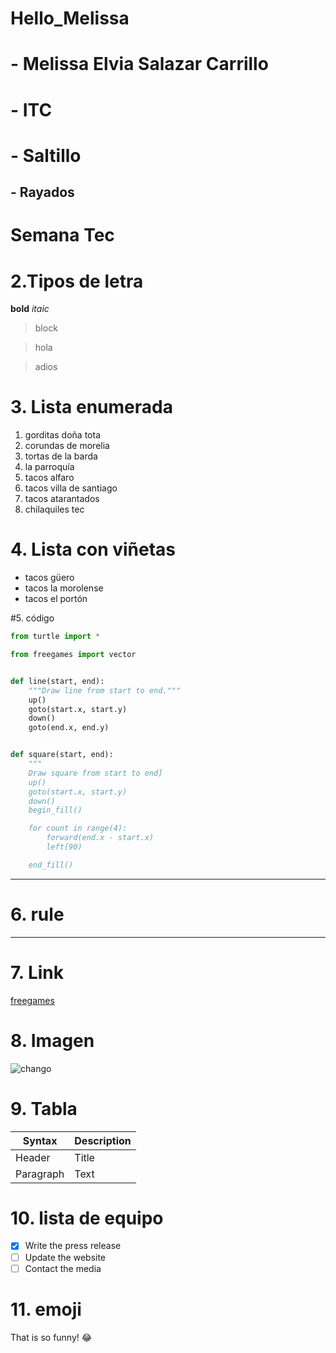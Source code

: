 # Hello_Melissa
# - Melissa Elvia Salazar Carrillo
# - ITC
# - Saltillo
## - Rayados
# **Semana Tec**
# 2.Tipos de letra
**bold**
*itaic*
> block

> hola

> adios
>

# 3. Lista enumerada
1. gorditas doña tota
2. corundas de morelia
3. tortas de la barda
4. la parroquía
5. tacos alfaro
6. tacos villa de santiago
7. tacos atarantados
8. chilaquiles tec

# 4. Lista con viñetas
- tacos güero
- tacos la morolense
- tacos el portón

#5. código
```python
from turtle import *

from freegames import vector


def line(start, end):
    """Draw line from start to end."""
    up()
    goto(start.x, start.y)
    down()
    goto(end.x, end.y)


def square(start, end):
    """
    Draw square from start to end]
    up()
    goto(start.x, start.y)
    down()
    begin_fill()

    for count in range(4):
        forward(end.x - start.x)
        left(90)

    end_fill()
```

---
# 6. rule
---
# 7. Link
[freegames](https://grantjenks.com/docs/freegames/#paint)

# 8. Imagen
![chango](https://media.tenor.com/bHPtDRPrGycAAAAM/aww.gif)

# 9. Tabla
| Syntax | Description |
| ----------- | ----------- |
| Header | Title |
| Paragraph | Text |

# 10. lista de equipo
- [x] Write the press release
- [ ] Update the website
- [ ] Contact the media

# 11. emoji
That is so funny! :joy:


